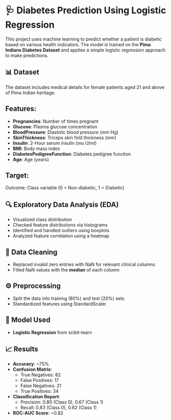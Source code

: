 # 🩺 Diabetes Prediction Using Logistic Regression

This project uses machine learning to predict whether a patient is diabetic based on various health indicators. The model is trained on the **Pima Indians Diabetes Dataset** and applies a simple logistic regression approach to make predictions.

## 📊 Dataset

The dataset includes medical details for female patients aged 21 and above of Pima Indian heritage. 

## Features:

- **Pregnancies**: Number of times pregnant
- **Glucose**: Plasma glucose concentration
- **BloodPressure**: Diastolic blood pressure (mm Hg)
- **SkinThickness**: Triceps skin fold thickness (mm)
- **Insulin**: 2-Hour serum insulin (mu U/ml)
- **BMI**: Body mass index
- **DiabetesPedigreeFunction**: Diabetes pedigree function
- **Age**: Age (years)

## Target:

Outcome: Class variable (0 = Non-diabetic, 1 = Diabetic)

## 🔍 Exploratory Data Analysis (EDA)

- Visualized class distribution
- Checked feature distributions via histograms
- Identified and handled outliers using boxplots
- Analyzed feature correlation using a heatmap

## 🧹 Data Cleaning

- Replaced invalid zero entries with NaN for relevant clinical columns
- Filled NaN values with the **median** of each column

## ⚙️ Preprocessing

- Split the data into training (80%) and test (20%) sets
- Standardized features using StandardScaler

## 🧠 Model Used

- **Logistic Regression** from scikit-learn
  
## 📈 Results

- **Accuracy**: ~75%
- **Confusion Matrix**:
  - True Negatives: 82
  - False Positives: 17
  - False Negatives: 21
  - True Positives: 34
- **Classification Report**:
  - Precision: 0.80 (Class 0), 0.67 (Class 1)
  - Recall: 0.83 (Class 0), 0.62 (Class 1)
- **ROC-AUC Score**: ~0.82


